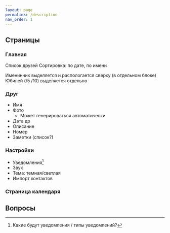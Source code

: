 ```yaml
---
layout: page
permalink: /description
nav_order: 1
---
```


## Страницы
### Главная
Список друзей
Сортировка: по дате, по имени

Именинник выделяется и распологается сверху (в отдельном блоке)
Юбилей (/5 /10) выделяется отдельно

### Друг
- Имя
- Фото
    - Может генерироваться автоматически
- Дата др
- Описание
- Номер
- Заметки (список?)

### Настройки
- Уведомления[^1]
- Звук
- Тема: темная/светлая
- Импорт контактов

### Страница календаря

## Вопросы
[^1]: Какие будут уведомления / типы уведомлений?

